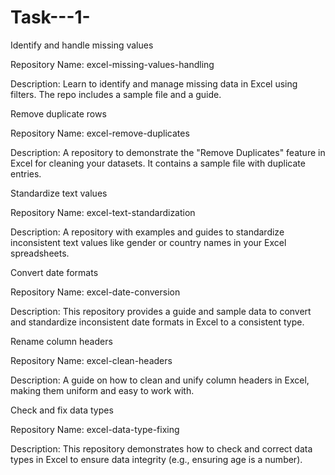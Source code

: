 # Task---1-
Identify and handle missing values

Repository Name: excel-missing-values-handling

Description: Learn to identify and manage missing data in Excel using filters. The repo includes a sample file and a guide.

Remove duplicate rows

Repository Name: excel-remove-duplicates

Description: A repository to demonstrate the "Remove Duplicates" feature in Excel for cleaning your datasets. It contains a sample file with duplicate entries.

Standardize text values

Repository Name: excel-text-standardization

Description: A repository with examples and guides to standardize inconsistent text values like gender or country names in your Excel spreadsheets.

Convert date formats

Repository Name: excel-date-conversion

Description: This repository provides a guide and sample data to convert and standardize inconsistent date formats in Excel to a consistent type.

Rename column headers

Repository Name: excel-clean-headers

Description: A guide on how to clean and unify column headers in Excel, making them uniform and easy to work with.

Check and fix data types

Repository Name: excel-data-type-fixing

Description: This repository demonstrates how to check and correct data types in Excel to ensure data integrity (e.g., ensuring age is a number).
